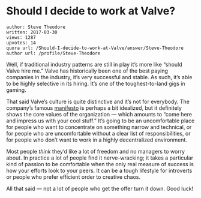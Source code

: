 # Should I decide to work at Valve?

	author: Steve Theodore
	written: 2017-03-30
	views: 1287
	upvotes: 14
	quora url: /Should-I-decide-to-work-at-Valve/answer/Steve-Theodore
	author url: /profile/Steve-Theodore


Well, if traditional industry patterns are still in play it’s more like “should Valve hire me.” Valve has historically been one of the best paying companies in the industry, it’s very successful and stable. As such, it’s able to be highly selective in its hiring. It’s one of the toughest-to-land gigs in gaming.

That said Valve’s culture is quite distinctive and it’s not for everybody. The company’s famous [manifesto](http://www.valvesoftware.com/company/Valve_Handbook_LowRes.pdf) is perhaps a bit idealized, but it definitely shows the core values of the organization — which amounts to “come here and impress us with your cool stuff.” It’s going to be an uncomfortable place for people who want to concentrate on something narrow and technical, or for people who are uncomfortable without a clear list of responsibilities, or for people who don’t want to work in a highly decentralized environment.

Most people _think_  they’d like a lot of freedom and no managers to worry about. In practice a lot of people find it nerve-wracking; it takes a particular kind of passion to be comfortable when the only real measure of success is how your efforts look to your peers. It can be a tough lifestyle for introverts or people who prefer efficient order to creative chaos.

All that said — not a lot of people who get the offer turn it down. Good luck!


